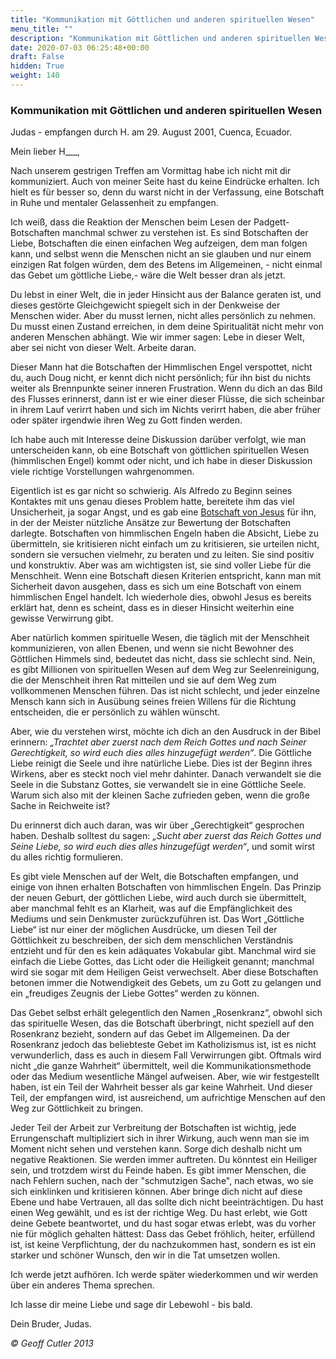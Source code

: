```yaml
---
title: "Kommunikation mit Göttlichen und anderen spirituellen Wesen"
menu_title: ""
description: "Kommunikation mit Göttlichen und anderen spirituellen Wesen"
date: 2020-07-03 06:25:48+00:00
draft: False
hidden: True
weight: 140
---
```

### Kommunikation mit Göttlichen und anderen spirituellen Wesen

Judas - empfangen durch H. am 29. August 2001, Cuenca, Ecuador.

Mein lieber H___,

Nach unserem gestrigen Treffen am Vormittag habe ich nicht mit dir kommuniziert. Auch von meiner Seite hast du keine Eindrücke erhalten. Ich hielt es für besser so, denn du warst nicht in der Verfassung, eine Botschaft in Ruhe und mentaler Gelassenheit zu empfangen.

Ich weiß, dass die Reaktion der Menschen beim Lesen der Padgett-Botschaften manchmal schwer zu verstehen ist. Es sind Botschaften der Liebe, Botschaften die einen einfachen Weg aufzeigen, dem man folgen kann, und selbst wenn die Menschen nicht an sie glauben und nur einem einzigen Rat folgen würden, dem des Betens im Allgemeinen, - nicht einmal das Gebet um göttliche Liebe,- wäre die Welt besser dran als jetzt.

Du lebst in einer Welt, die in jeder Hinsicht aus der Balance geraten ist, und dieses gestörte Gleichgewicht spiegelt sich in der Denkweise der Menschen wider. Aber du musst lernen, nicht alles persönlich zu nehmen. Du musst einen Zustand erreichen, in dem deine Spiritualität nicht mehr von anderen Menschen abhängt. Wie wir immer sagen: Lebe in dieser Welt, aber sei nicht von dieser Welt. Arbeite daran.

Dieser Mann hat die Botschaften der Himmlischen Engel verspottet, nicht du, auch Doug nicht, er kennt dich nicht persönlich; für ihn bist du nichts weiter als Brennpunkte seiner inneren Frustration. Wenn du dich an das Bild des Flusses erinnerst, dann ist er wie einer dieser Flüsse, die sich scheinbar in ihrem Lauf verirrt haben und sich im Nichts verirrt haben, die aber früher oder später irgendwie ihren Weg zu Gott finden werden.

Ich habe auch mit Interesse deine Diskussion darüber verfolgt, wie man unterscheiden kann, ob eine Botschaft von göttlichen spirituellen Wesen (himmlischen Engel) kommt oder nicht, und ich habe in dieser Diskussion viele richtige Vorstellungen wahrgenommen.

Eigentlich ist es gar nicht so schwierig. Als Alfredo zu Beginn seines Kontaktes mit uns genau dieses Problem hatte, bereitete ihm das viel Unsicherheit, ja sogar Angst, und es gab eine [Botschaft von Jesus](/aktuelle-botschaften/aktuelle-botschaften-in-reihenfolge-des-datums/aktuelle-botschaften-1995-1999/alfredo-ermutigen-ks-jesus-19-november-1999/) für ihn, in der der Meister nützliche Ansätze zur Bewertung der Botschaften darlegte. Botschaften von himmlischen Engeln haben die Absicht, Liebe zu übermitteln, sie kritisieren nicht einfach um zu kritisieren, sie urteilen nicht, sondern sie versuchen vielmehr, zu beraten und zu leiten. Sie sind positiv und konstruktiv. Aber was am wichtigsten ist, sie sind voller Liebe für die Menschheit. Wenn eine Botschaft diesen Kriterien entspricht, kann man mit Sicherheit davon ausgehen, dass es sich um eine Botschaft von einem himmlischen Engel handelt. Ich wiederhole dies, obwohl Jesus es bereits erklärt hat, denn es scheint, dass es in dieser Hinsicht weiterhin eine gewisse Verwirrung gibt.

Aber natürlich kommen spirituelle Wesen, die täglich mit der Menschheit kommunizieren, von allen Ebenen, und wenn sie nicht Bewohner des Göttlichen Himmels sind, bedeutet das nicht, dass sie schlecht sind. Nein, es gibt Millionen von spirituellen Wesen auf dem Weg zur Seelenreinigung, die der Menschheit ihren Rat mitteilen und sie auf dem Weg zum vollkommenen Menschen führen. Das ist nicht schlecht, und jeder einzelne Mensch kann sich in Ausübung seines freien Willens für die Richtung entscheiden, die er persönlich zu wählen wünscht.

Aber, wie du verstehen wirst, möchte ich dich an den Ausdruck in der Bibel erinnern: *„Trachtet aber zuerst nach dem Reich Gottes und nach Seiner Gerechtigkeit, so wird euch dies alles hinzugefügt werden“*. Die Göttliche Liebe reinigt die Seele und ihre natürliche Liebe. Dies ist der Beginn ihres Wirkens, aber es steckt noch viel mehr dahinter. Danach verwandelt sie die Seele in die Substanz Gottes, sie verwandelt sie in eine Göttliche Seele. Warum sich also mit der kleinen Sache zufrieden geben, wenn die große Sache in Reichweite ist?

Du erinnerst dich auch daran, was wir über „Gerechtigkeit“ gesprochen haben. Deshalb solltest du sagen: *„Sucht aber zuerst das Reich Gottes und Seine Liebe, so wird euch dies alles hinzugefügt werden“*, und somit wirst du alles richtig formulieren.

Es gibt viele Menschen auf der Welt, die Botschaften empfangen, und einige von ihnen erhalten Botschaften von himmlischen Engeln. Das Prinzip der neuen Geburt, der göttlichen Liebe, wird auch durch sie übermittelt, aber manchmal fehlt es an Klarheit, was auf die Empfänglichkeit des Mediums und sein Denkmuster zurückzuführen ist. Das Wort „Göttliche Liebe“ ist nur einer der möglichen Ausdrücke, um diesen Teil der Göttlichkeit zu beschreiben, der sich dem menschlichen Verständnis entzieht und für den es kein adäquates Vokabular gibt. Manchmal wird sie einfach die Liebe Gottes, das Licht oder die Heiligkeit genannt; manchmal wird sie sogar mit dem Heiligen Geist verwechselt. Aber diese Botschaften betonen immer die Notwendigkeit des Gebets, um zu Gott zu gelangen und ein „freudiges Zeugnis der Liebe Gottes“ werden zu können.

Das Gebet selbst erhält gelegentlich den Namen „Rosenkranz“, obwohl sich das spirituelle Wesen, das die Botschaft überbringt, nicht speziell auf den Rosenkranz bezieht, sondern auf das Gebet im Allgemeinen. Da der Rosenkranz jedoch das beliebteste Gebet im Katholizismus ist, ist es nicht verwunderlich, dass es auch in diesem Fall Verwirrungen gibt. Oftmals wird nicht „die ganze Wahrheit“ übermittelt, weil die Kommunikationsmethode oder das Medium wesentliche Mängel aufweisen. Aber, wie wir festgestellt haben, ist ein Teil der Wahrheit besser als gar keine Wahrheit. Und dieser Teil, der empfangen wird, ist ausreichend, um aufrichtige Menschen auf den Weg zur Göttlichkeit zu bringen.

Jeder Teil der Arbeit zur Verbreitung der Botschaften ist wichtig, jede Errungenschaft multipliziert sich in ihrer Wirkung, auch wenn man sie im Moment nicht sehen und verstehen kann. Sorge dich deshalb nicht um negative Reaktionen. Sie werden immer auftreten. Du könntest ein Heiliger sein, und trotzdem wirst du Feinde haben. Es gibt immer Menschen, die nach Fehlern suchen, nach der "schmutzigen Sache", nach etwas, wo sie sich einklinken und kritisieren können. Aber bringe dich nicht auf diese Ebene und habe Vertrauen, all das sollte dich nicht beeinträchtigen. Du hast einen Weg gewählt, und es ist der richtige Weg. Du hast erlebt, wie Gott deine Gebete beantwortet, und du hast sogar etwas erlebt, was du vorher nie für möglich gehalten hättest: Dass das Gebet fröhlich, heiter, erfüllend ist, ist keine Verpflichtung, der du nachzukommen hast, sondern es ist ein starker und schöner Wunsch, den wir in die Tat umsetzen wollen.

Ich werde jetzt aufhören. Ich werde später wiederkommen und wir werden über ein anderes Thema sprechen.

Ich lasse dir meine Liebe und sage dir Lebewohl - bis bald.

Dein Bruder, Judas.

*© Geoff Cutler 2013*
